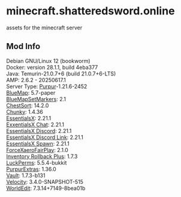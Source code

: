 # minecraft.shatteredsword.online
assets for the minecraft server

## Mod Info  
Debian GNU/Linux 12 (bookworm)  
Docker: version 28.1.1, build 4eba377  
Java: Temurin-21.0.7+6 (build 21.0.7+6-LTS)  
AMP: 2.6.2 - 20250617.1  
Server Type: [Purpur](https://purpurmc.org/download/purpur)-1.21.6-2452  
[BlueMap](https://github.com/BlueMap-Minecraft/BlueMap/releases): 5.7-paper  
[BlueMapSetMarkers](https://github.com/YDHusky/BlueMapSetMarkers/releases): 2.1  
[ChestSort](https://www.spigotmc.org/resources/chestsort-api.59773/): 14.2.0  
[Chunky](https://modrinth.com/plugin/chunky?version=1.21.5&loader=paper#download): 1.4.36  
[EssentialsX](https://essentialsx.net/downloads.html): 2.21.1  
[ExxentialsX Chat](https://essentialsx.net/downloads.html): 2.21.1  
[EssentialsX Discord](https://essentialsx.net/downloads.html): 2.21.1  
[EssentialsX Discord Link](https://essentialsx.net/downloads.html): 2.21.1  
[EssentialsX Spawn](https://essentialsx.net/downloads.html): 2.21.1  
[ForceXaeroFairPlay](https://github.com/Alfie51m/ForceXaeroFairPlay/releases): 2.1.0  
[Inventory Rollback Plus](https://modrinth.com/plugin/inventoryrollbackplus/version/d0Xdgnmx): 1.7.3  
[LuckPerms](https://luckperms.net/download): 5.5.4-bukkit  
[PurpurExtras](https://modrinth.com/plugin/purpurextras): 1.36.0  
[Vault](https://github.com/MilkBowl/Vault/releases): 1.7.3-b131  
[Velocity](https://papermc.io/downloads/velocity): 3.4.0-SNAPSHOT-515  
[WorldEdit](https://modrinth.com/plugin/worldedit?version=1.21.5&loader=paper): 7.3.14+7149-8bea01b
